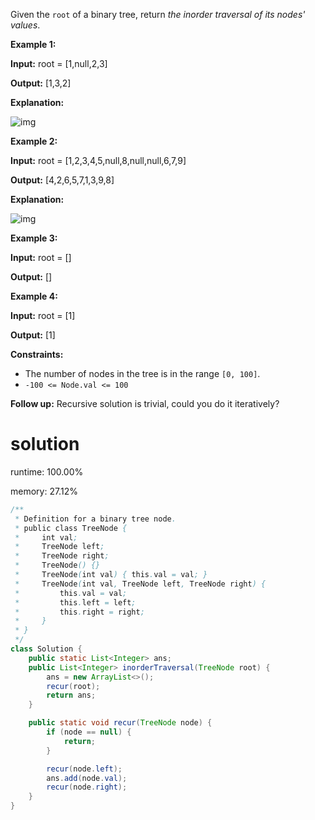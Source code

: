 Given the `root` of a binary tree, return *the inorder traversal of its nodes' values*.

 

**Example 1:**

**Input:** root = [1,null,2,3]

**Output:** [1,3,2]

**Explanation:**

![img](https://assets.leetcode.com/uploads/2024/08/29/screenshot-2024-08-29-202743.png)

**Example 2:**

**Input:** root = [1,2,3,4,5,null,8,null,null,6,7,9]

**Output:** [4,2,6,5,7,1,3,9,8]

**Explanation:**

![img](https://assets.leetcode.com/uploads/2024/08/29/tree_2.png)

**Example 3:**

**Input:** root = []

**Output:** []

**Example 4:**

**Input:** root = [1]

**Output:** [1]

 

**Constraints:**

- The number of nodes in the tree is in the range `[0, 100]`.
- `-100 <= Node.val <= 100`

 

**Follow up:** Recursive solution is trivial, could you do it iteratively?



# solution

runtime: 100.00%

memory: 27.12%

```java
/**
 * Definition for a binary tree node.
 * public class TreeNode {
 *     int val;
 *     TreeNode left;
 *     TreeNode right;
 *     TreeNode() {}
 *     TreeNode(int val) { this.val = val; }
 *     TreeNode(int val, TreeNode left, TreeNode right) {
 *         this.val = val;
 *         this.left = left;
 *         this.right = right;
 *     }
 * }
 */
class Solution {
    public static List<Integer> ans;
    public List<Integer> inorderTraversal(TreeNode root) {
        ans = new ArrayList<>();
        recur(root);
        return ans;
    }

    public static void recur(TreeNode node) {
        if (node == null) {
            return;
        }

        recur(node.left);
        ans.add(node.val);
        recur(node.right);
    }
}
```

